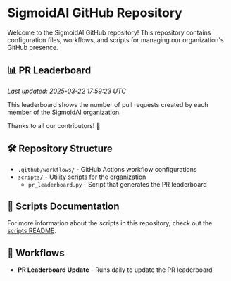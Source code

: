 # SigmoidAI GitHub Repository

Welcome to the SigmoidAI GitHub repository! This repository contains configuration files, workflows, and scripts for managing our organization's GitHub presence.

## 📊 PR Leaderboard

*Last updated: 2025-03-22 17:59:23 UTC*

This leaderboard shows the number of pull requests created by each member of the SigmoidAI organization.

Thanks to all our contributors! 🙏


## 🛠️ Repository Structure

- `.github/workflows/` - GitHub Actions workflow configurations
- `scripts/` - Utility scripts for the organization
  - `pr_leaderboard.py` - Script that generates the PR leaderboard

## 📝 Scripts Documentation

For more information about the scripts in this repository, check out the [scripts README](scripts/README.md).

## 🔄 Workflows

- **PR Leaderboard Update** - Runs daily to update the PR leaderboard

